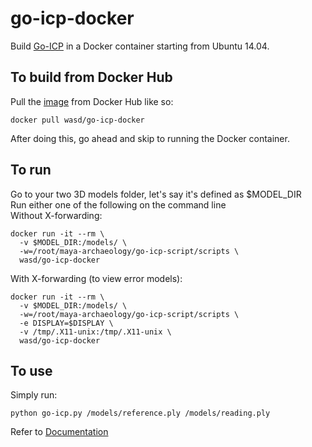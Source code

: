 # go-icp-docker
Build [Go-ICP](http://jlyang.org/go-icp/) in a Docker container starting from Ubuntu 14.04.

## To build from Docker Hub
Pull the [image](https://hub.docker.com/r/wasd/go-icp-docker/) from Docker Hub like so:
```
docker pull wasd/go-icp-docker
```
After doing this, go ahead and skip to running the Docker container.

## To run
Go to your two 3D models folder, let's say it's defined as $MODEL_DIR  
Run either one of the following on the command line  
Without X-forwarding:
```
docker run -it --rm \
  -v $MODEL_DIR:/models/ \
  -w=/root/maya-archaeology/go-icp-script/scripts \
  wasd/go-icp-docker
```
With X-forwarding (to view error models):
```
docker run -it --rm \
  -v $MODEL_DIR:/models/ \
  -w=/root/maya-archaeology/go-icp-script/scripts \
  -e DISPLAY=$DISPLAY \
  -v /tmp/.X11-unix:/tmp/.X11-unix \
  wasd/go-icp-docker
```

## To use
Simply run:
```
python go-icp.py /models/reference.ply /models/reading.ply
```
Refer to [Documentation](https://github.com/UCSD-E4E/maya-archaeology#go-icp-script)

